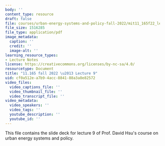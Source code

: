 ```yaml
---
body: ''
content_type: resource
draft: false
file: courses/urban-energy-systems-and-policy-fall-2022/mit11_165f22_lec9.pdf
file_size: 1516285
file_type: application/pdf
image_metadata:
  caption: ''
  credit: ''
  image-alt: ''
learning_resource_types:
- Lecture Notes
license: https://creativecommons.org/licenses/by-nc-sa/4.0/
resourcetype: Document
title: "11.165 fall 2022 \u2013 Lecture 9"
uid: cf0a512e-a7b9-4acc-8841-88a3a8e82572
video_files:
  video_captions_file: ''
  video_thumbnail_file: ''
  video_transcript_file: ''
video_metadata:
  video_speakers: ''
  video_tags: ''
  youtube_description: ''
  youtube_id: ''
---
```

This file contains the slide deck for lecture 9 of Prof. David Hsu's course on urban energy systems and policy.